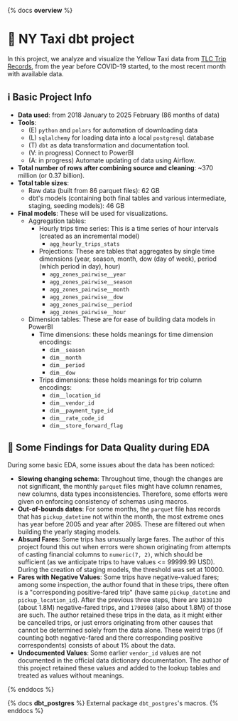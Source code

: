 {% docs __overview__ %}

# 🚕 NY Taxi dbt project

In this project,
we analyze and visualize the Yellow Taxi data from 
[TLC Trip Records](https://www.nyc.gov/site/tlc/about/tlc-trip-record-data.page),
from the year before COVID-19 started,
to the most recent month with available data.

## ℹ️ Basic Project Info

- **Data used**: from 2018 January to 2025 February (86 months of data)
- **Tools**:
  - (E) `python` and `polars` for automation of downloading data
  - (L) `sqlalchemy` for loading data into a local `postgresql` database
  - (T) `dbt` as data transformation and documentation tool.
  - (V: in progress) Connect to PowerBI
  - (A: in progress) Automate updating of data using Airflow.
- **Total number of rows after combining source and cleaning**: ~370 million (or 0.37 billion).
- **Total table sizes**: 
  - Raw data (built from 86 parquet files): 62 GB
  - dbt's models (containing both final tables and various intermediate, staging, seeding models): 46 GB
- **Final models**: These will be used for visualizations.
  - Aggregation tables:
    - Hourly trips time series: This is a time series of hour intervals (created as an incremental model)
      - `agg_hourly_trips_stats`
    - Projections: These are tables that aggregates by single time dimensions 
      (year, season, month, dow (day of week), period (which period in day), hour)
      - `agg_zones_pairwise__year`
      - `agg_zones_pairwise__season`
      - `agg_zones_pairwise__month`
      - `agg_zones_pairwise__dow`
      - `agg_zones_pairwise__period`
      - `agg_zones_pairwise__hour`
  - Dimension tables: These are for ease of building data models in PowerBI
    - Time dimensions: these holds meanings for time dimension encodings:
      - `dim__season`
      - `dim__month`
      - `dim__period`
      - `dim__dow`
    - Trips dimensions: these holds meanings for trip column encodings:
      - `dim__location_id`
      - `dim__vendor_id`
      - `dim__payment_type_id`
      - `dim__rate_code_id`
      - `dim__store_forward_flag`

## 🔎 Some Findings for Data Quality during EDA

During some basic EDA, some issues about the data has been noticed:
- **Slowing changing schema**: Throughout time, though the changes are not significant,
  the monthly `parquet` files might have column renames,
  new columns, data types inconsistencies.
  Therefore, some efforts were given on enforcing consistency of schemas using macros.
- **Out-of-bounds dates**: For some months,
  the `parquet` file has records that has `pickup_datetime` not within the month,
  the most extreme ones has year before 2005 and year after 2085.
  These are filtered out when building the yearly staging models.
- **Absurd Fares**: Some trips has unusually large fares.
  The author of this project found this out when errors were shown
  originating from attempts of casting financial columns to `numeric(7, 2)`,
  which should be sufficient 
  (as we anticipate trips to have values <= 99999.99 USD).
  During the creation of staging models, 
  the threshold was set at 10000.
- **Fares with Negative Values**: Some trips have negative-valued fares;
  among some inspection, the author found that in these trips,
  there often is a "corresponding positive-fared trip" 
  (have same `pickup_datetime` and `pickup_location_id`).
  After the previous three steps,
  there are `1830130` (about 1.8M) negative-fared trips,
  and `1798908` (also about 1.8M) of those are such.
  The author retained these trips in the data,
  as it might either be cancelled trips,
  or just errors originating from other causes 
  that cannot be determined solely from the data alone.
  These weird trips 
  (if counting both negative-fared and there corresponding positive correspondents)
  consists of about 1% about the data.
- **Undocumented Values**: Some earlier `vendor_id` values are not documented 
  in the official data dictionary documentation.
  The author of this project retained these values and added to the lookup tables
  and treated as values without meanings.

{% enddocs %}

{% docs __dbt_postgres__ %}
External package `dbt_postgres`'s macros.
{% enddocs %}

